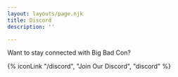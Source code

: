 ```yaml
---
layout: layouts/page.njk
title: Discord
description: ''

---
```

Want to stay connected with Big Bad Con? 

{% iconLink "/discord", "Join Our Discord", "discord" %}